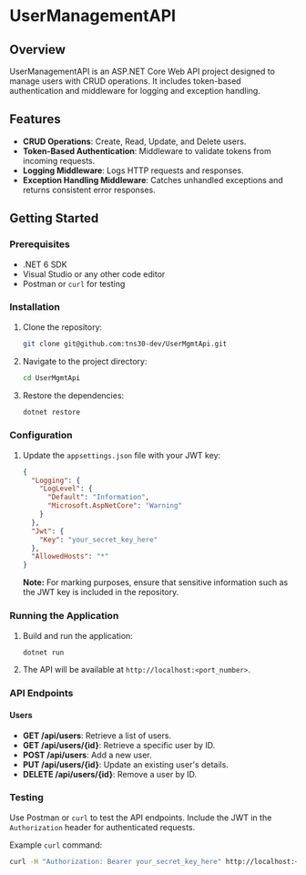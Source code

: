 # UserManagementAPI

## Overview

UserManagementAPI is an ASP.NET Core Web API project designed to manage users with CRUD operations. It includes token-based authentication and middleware for logging and exception handling.

## Features

- **CRUD Operations**: Create, Read, Update, and Delete users.
- **Token-Based Authentication**: Middleware to validate tokens from incoming requests.
- **Logging Middleware**: Logs HTTP requests and responses.
- **Exception Handling Middleware**: Catches unhandled exceptions and returns consistent error responses.

## Getting Started

### Prerequisites

- .NET 6 SDK
- Visual Studio or any other code editor
- Postman or `curl` for testing

### Installation

1. Clone the repository:

    ```bash
    git clone git@github.com:tns30-dev/UserMgmtApi.git
    ```

2. Navigate to the project directory:

    ```bash
    cd UserMgmtApi
    ```

3. Restore the dependencies:

    ```bash
    dotnet restore
    ```

### Configuration

1. Update the `appsettings.json` file with your JWT key:

    ```json
    {
      "Logging": {
        "LogLevel": {
          "Default": "Information",
          "Microsoft.AspNetCore": "Warning"
        }
      },
      "Jwt": {
        "Key": "your_secret_key_here"
      },
      "AllowedHosts": "*"
    }
    ```

    **Note:** For marking purposes, ensure that sensitive information such as the JWT key is included in the repository.

### Running the Application

1. Build and run the application:

    ```bash
    dotnet run
    ```

2. The API will be available at `http://localhost:<port_number>`.

### API Endpoints

#### Users

- **GET /api/users**: Retrieve a list of users.
- **GET /api/users/{id}**: Retrieve a specific user by ID.
- **POST /api/users**: Add a new user.
- **PUT /api/users/{id}**: Update an existing user's details.
- **DELETE /api/users/{id}**: Remove a user by ID.

### Testing

Use Postman or `curl` to test the API endpoints. Include the JWT in the `Authorization` header for authenticated requests.

Example `curl` command:

```bash
curl -H "Authorization: Bearer your_secret_key_here" http://localhost:<port_number>/api/users
